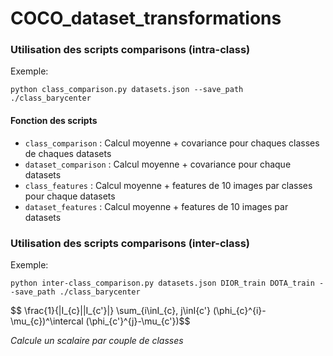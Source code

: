 # COCO_dataset_transformations


### Utilisation des scripts comparisons (intra-class)

Exemple:

```shell
python class_comparison.py datasets.json --save_path ./class_barycenter
```

#### Fonction des scripts

- `class_comparison` : Calcul moyenne + covariance pour chaques classes de chaques datasets
- `dataset_comparison` : Calcul moyenne + covariance pour chaque datasets
- `class_features` : Calcul moyenne + features de 10 images par classes pour chaque datasets
- `dataset_features` : Calcul moyenne + features de 10 images par datasets

### Utilisation des scripts comparisons (inter-class)

Exemple:

```shell
python inter-class_comparison.py datasets.json DIOR_train DOTA_train --save_path ./class_barycenter
```

$$ \frac{1}{|I_{c}||I_{c'}|} \sum_{i\inI_{c}, j\inI{c'} (\phi_{c}^{i}-\mu_{c})^\intercal (\phi_{c'}^{j}-\mu_{c'})$$

_Calcule un scalaire par couple de classes_
